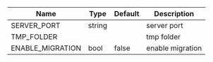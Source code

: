 |Name|Type|Default|Description|
|---|---|---|---|
| SERVER_PORT | string |  | server port |
| TMP_FOLDER |  |  | tmp folder |
| ENABLE_MIGRATION | bool | false | enable migration |
